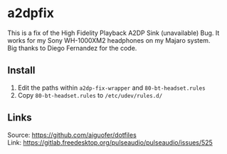# a2dpfix
This is a fix of the High Fidelity Playback A2DP Sink (unavailable) Bug. It works for my Sony WH-1000XM2 headphones on my Majaro system.<br>
Big thanks to Diego Fernandez for the code.

## Install
1. Edit the paths within `a2dp-fix-wrapper` and `80-bt-headset.rules`
2. Copy `80-bt-headset.rules` to `/etc/udev/rules.d/`

## Links
Source: https://github.com/aiguofer/dotfiles <br>
Link: https://gitlab.freedesktop.org/pulseaudio/pulseaudio/issues/525
